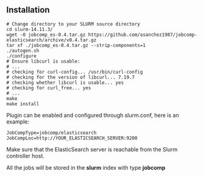 ## Installation

    # Change directory to your SLURM source directory
    cd slurm-14.11.3/
    wget -O jobcomp_es-0.4.tar.gz https://github.com/asanchez1987/jobcomp-elasticsearch/archive/v0.4.tar.gz
    tar xf ./jobcomp_es-0.4.tar.gz --strip-components=1
    ./autogen.sh
    ./configure
    # Ensure libcurl is usable:
    # ...
    # checking for curl-config... /usr/bin/curl-config
    # checking for the version of libcurl... 7.19.7
    # checking whether libcurl is usable... yes
    # checking for curl_free... yes
    # ...
    make
    make install


Plugin can be enabled and configured through slurm.conf, here is an example:

    JobCompType=jobcomp/elasticsearch
    JobCompLoc=http://YOUR_ELASTICSEARCH_SERVER:9200

Make sure that the ElasticSearch server is reachable from the Slurm controller host.

All the jobs will be stored in the **slurm** index with type **jobcomp**
